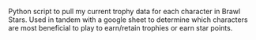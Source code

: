 Python script to pull my current trophy data for each character in Brawl Stars.
Used in tandem with a google sheet to determine which characters are most beneficial to play to earn/retain trophies or earn star points.
